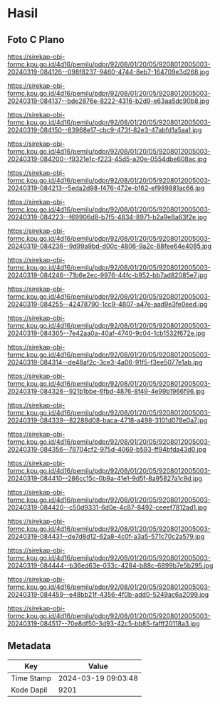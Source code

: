 # Hasil

## Foto C Plano

https://sirekap-obj-formc.kpu.go.id/4d16/pemilu/pdpr/92/08/01/20/05/9208012005003-20240319-084126--098f8237-9460-4744-8eb7-164709e3d268.jpg

https://sirekap-obj-formc.kpu.go.id/4d16/pemilu/pdpr/92/08/01/20/05/9208012005003-20240319-084137--bde2876e-8222-4316-b2d9-e63aa5dc90b8.jpg

https://sirekap-obj-formc.kpu.go.id/4d16/pemilu/pdpr/92/08/01/20/05/9208012005003-20240319-084150--83968e17-cbc9-473f-82e3-47abfd1a5aa1.jpg

https://sirekap-obj-formc.kpu.go.id/4d16/pemilu/pdpr/92/08/01/20/05/9208012005003-20240319-084200--f9321e1c-f223-45d5-a20e-0554dbe608ac.jpg

https://sirekap-obj-formc.kpu.go.id/4d16/pemilu/pdpr/92/08/01/20/05/9208012005003-20240319-084213--5eda2d98-f476-472e-b162-ef989881ac66.jpg

https://sirekap-obj-formc.kpu.go.id/4d16/pemilu/pdpr/92/08/01/20/05/9208012005003-20240319-084223--f69906d8-b7f5-4834-8971-b2a9e8a63f2e.jpg

https://sirekap-obj-formc.kpu.go.id/4d16/pemilu/pdpr/92/08/01/20/05/9208012005003-20240319-084236--9d99a9bd-d00c-4806-9a2c-88fee64e4085.jpg

https://sirekap-obj-formc.kpu.go.id/4d16/pemilu/pdpr/92/08/01/20/05/9208012005003-20240319-084246--71b6e2ec-9976-44fc-b952-bb7ad82085e7.jpg

https://sirekap-obj-formc.kpu.go.id/4d16/pemilu/pdpr/92/08/01/20/05/9208012005003-20240319-084255--42478790-1cc9-4807-a47e-aad9e3fe0eed.jpg

https://sirekap-obj-formc.kpu.go.id/4d16/pemilu/pdpr/92/08/01/20/05/9208012005003-20240319-084305--7e42aa0a-40af-4740-9c04-1cb1532f672e.jpg

https://sirekap-obj-formc.kpu.go.id/4d16/pemilu/pdpr/92/08/01/20/05/9208012005003-20240319-084314--de48af2c-3ce3-4a06-91f5-f3ee5077e1ab.jpg

https://sirekap-obj-formc.kpu.go.id/4d16/pemilu/pdpr/92/08/01/20/05/9208012005003-20240319-084326--921b1bbe-6fbd-4876-8f49-4e99b1966f96.jpg

https://sirekap-obj-formc.kpu.go.id/4d16/pemilu/pdpr/92/08/01/20/05/9208012005003-20240319-084339--82288d08-baca-4718-a498-3101d078e0a7.jpg

https://sirekap-obj-formc.kpu.go.id/4d16/pemilu/pdpr/92/08/01/20/05/9208012005003-20240319-084356--78704cf2-975d-4069-b593-ff94bfda43d0.jpg

https://sirekap-obj-formc.kpu.go.id/4d16/pemilu/pdpr/92/08/01/20/05/9208012005003-20240319-084410--286cc15c-0b9a-41e1-9d5f-8a95827a1c9d.jpg

https://sirekap-obj-formc.kpu.go.id/4d16/pemilu/pdpr/92/08/01/20/05/9208012005003-20240319-084420--c50d9331-6d0e-4c87-8492-ceeef7812ad1.jpg

https://sirekap-obj-formc.kpu.go.id/4d16/pemilu/pdpr/92/08/01/20/05/9208012005003-20240319-084431--de7d8d12-62a8-4c0f-a3a5-571c70c2a579.jpg

https://sirekap-obj-formc.kpu.go.id/4d16/pemilu/pdpr/92/08/01/20/05/9208012005003-20240319-084444--b36ed63e-033c-4284-b88c-6899b7e5b295.jpg

https://sirekap-obj-formc.kpu.go.id/4d16/pemilu/pdpr/92/08/01/20/05/9208012005003-20240319-084459--e48bb21f-4356-4f0b-add0-5249ac6a2099.jpg

https://sirekap-obj-formc.kpu.go.id/4d16/pemilu/pdpr/92/08/01/20/05/9208012005003-20240319-084517--70e8df50-3d93-42c5-bb85-fafff20118a3.jpg


## Metadata

| Key        | Value               |
| ---------- | ------------------- |
| Time Stamp | 2024-03-19 09:03:48 |
| Kode Dapil | 9201                |



